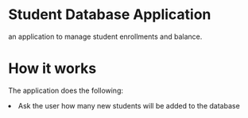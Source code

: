 # Student Database Application  
an application to manage student enrollments and balance.  
# How it works
The application does the following:  
<li> Ask the user how many new students will be added to the database</li>
